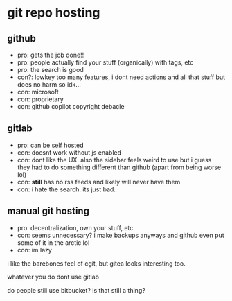 # git repo hosting

## github
* pro: gets the job done!!
* pro: people actually find your stuff (organically) with tags, etc
* pro: the search is good
* con?: lowkey too many features, i dont need actions and all that stuff but does no harm so idk...
* con: microsoft
* con: proprietary
* con: github copilot copyright debacle

## gitlab
* pro: can be self hosted
* con: doesnt work without js enabled
* con: dont like the UX. also the sidebar feels weird to use but i guess they had to do something different than github (apart from being worse lol)
* con: **still** has no rss feeds and likely will never have them
* con: i hate the search. its just bad.

## manual git hosting
* pro: decentralization, own your stuff, etc
* con: seems unnecessary? i make backups anyways and github even put some of it in the arctic lol
* con: im lazy

i like the barebones feel of cgit, but gitea looks interesting too.

whatever you do dont use gitlab

do people still use bitbucket? is that still a thing?
